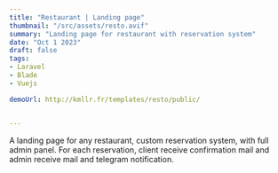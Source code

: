 ```yaml
---
title: "Restaurant | Landing page"
thumbnail: "/src/assets/resto.avif"
summary: "Landing page for restaurant with reservation system"
date: "Oct 1 2023"
draft: false
tags:
- Laravel
- Blade
- Vuejs

demoUrl: http://kmllr.fr/templates/resto/public/


---
```


A landing page for any restaurant, custom reservation system, with full admin panel. For each reservation, client receive confirmation mail and admin receive mail and telegram notification.
